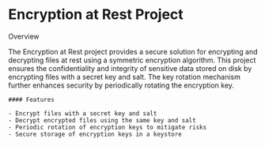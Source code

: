 # Encryption at Rest Project
Overview

The Encryption at Rest project provides a secure solution for encrypting and decrypting files at rest using a symmetric encryption algorithm. This project ensures the confidentiality and integrity of sensitive data stored on disk by encrypting files with a secret key and salt. The key rotation mechanism further enhances security by periodically rotating the encryption key.

    #### Features

    - Encrypt files with a secret key and salt
    - Decrypt encrypted files using the same key and salt
    - Periodic rotation of encryption keys to mitigate risks
    - Secure storage of encryption keys in a keystore

